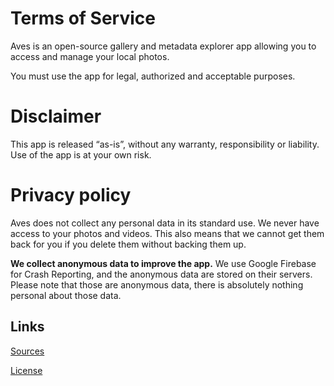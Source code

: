 # Terms of Service
Aves is an open-source gallery and metadata explorer app allowing you to access and manage your local photos.

You must use the app for legal, authorized and acceptable purposes.

# Disclaimer
This app is released “as-is”, without any warranty, responsibility or liability. Use of the app is at your own risk.

# Privacy policy
Aves does not collect any personal data in its standard use. We never have access to your photos and videos. This also means that we cannot get them back for you if you delete them without backing them up.

__We collect anonymous data to improve the app.__ We use Google Firebase for Crash Reporting, and the anonymous data are stored on their servers. Please note that those are anonymous data, there is absolutely nothing personal about those data.

## Links
[Sources](https://github.com/deckerst/aves)

[License](https://github.com/deckerst/aves/blob/master/LICENSE)
